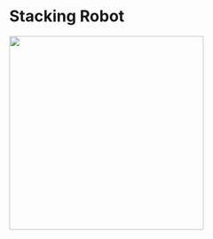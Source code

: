 # Stacking Robot
<a href="https://youtu.be/xbSocQ4-_gI
" target="_blank"><img src="https://i9.ytimg.com/vi/xbSocQ4-_gI/mqdefault.jpg?sqp=CJyo5pgG&rs=AOn4CLDns17ErWnhBMvYVmNcBI9aHbYeBA" 
 width="350"  /></a>
